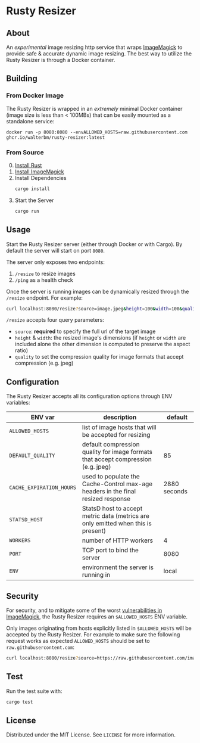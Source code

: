 # Rusty Resizer

## About

An _experimental_ image resizing http service that wraps [ImageMagick](https://imagemagick.org) to provide safe & accurate dynamic image resizing. The best way to utilize the Rusty Resizer is through a Docker container.

## Building

### From Docker Image

The Rusty Resizer is wrapped in an _extremely_ minimal Docker container (image size is less than < 100MBs) that can be easily mounted as a standalone service:

```
docker run -p 8080:8080 --envALLOWED_HOSTS=raw.githubusercontent.com ghcr.io/walterbm/rusty-resizer:latest
```

### From Source

0. [Install Rust](https://www.rust-lang.org/tools/install)
1. [Install ImageMagick](https://imagemagick.org/script/download.php)
2. Install Dependencies
   ```sh
   cargo install
   ```
3. Start the Server
   ```sh
   cargo run
   ```

## Usage

Start the Rusty Resizer server (either through Docker or with Cargo). By default the server will start on port `8080`.

The server only exposes two endpoints:

1. `/resize` to resize images
2. `/ping` as a health check

Once the server is running images can be dynamically resized through the `/resize` endpoint. For example:

```sh
curl localhost:8080/resize?source=image.jpeg&height=100&width=100&quality=85
```

`/resize` accepts four query parameters:

- `source`: **required** to specify the full url of the target image
- `height` & `width`: the resized image's dimensions (if `height` or `width` are included alone the other dimension is computed to preserve the aspect ratio)
- `quality` to set the compression quality for image formats that accept compression (e.g. jpeg)

## Configuration

The Rusty Resizer accepts all its configuration options through ENV variables:

| ENV var                  | description                                                                       | default      |
| ------------------------ | --------------------------------------------------------------------------------- | ------------ |
| `ALLOWED_HOSTS`          | list of image hosts that will be accepted for resizing                            |              |
| `DEFAULT_QUALITY`        | default compression quality for image formats that accept compression (e.g. jpeg) | 85           |
| `CACHE_EXPIRATION_HOURS` | used to populate the Cache-Control max-age headers in the final resized response  | 2880 seconds |
| `STATSD_HOST`            | StatsD host to accept metric data (metrics are only emitted when this is present) |              |
| `WORKERS`                | number of HTTP workers                                                            | 4            |
| `PORT`                   | TCP port to bind the server                                                       | 8080         |
| `ENV`                    | environment the server is running in                                              | local        |

## Security

For security, and to mitigate some of the worst [vulnerabilities in ImageMagick](https://imagetragick.com/), the Rusty Resizer requires an `$ALLOWED_HOSTS` ENV variable.

Only images originating from hosts explicitly listed in `$ALLOWED_HOSTS` will be accepted by the Rusty Resizer. For example to make sure the following request works as expected `ALLOWED_HOSTS` should be set to `raw.githubusercontent.com`:

```sh
curl localhost:8080/resize?source=https://raw.githubusercontent.com/image.jpeg&height=100&width=100&quality=85
```

## Test

Run the test suite with:

```sh
cargo test
```

## License

Distributed under the MIT License. See `LICENSE` for more information.
